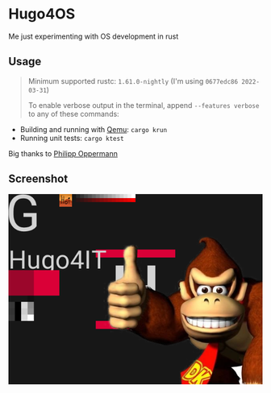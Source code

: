 # Hugo4OS

Me just experimenting with OS development in rust

## Usage

> Minimum supported rustc: `1.61.0-nightly` (I'm using `0677edc86 2022-03-31`)
>
> To enable verbose output in the terminal, append `--features verbose` to any of these commands:

- Building and running with [Qemu](https://www.qemu.org/): `cargo krun`
- Running unit tests: `cargo ktest`

Big thanks to [Philipp Oppermann](https://os.phil-opp.com/)

## Screenshot

![wowie](./.github/screenshots/screenshot-2022-04-03_19-03-52.png)